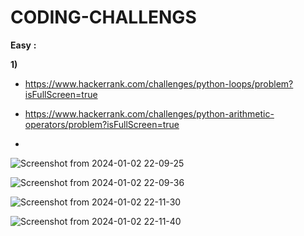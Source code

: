 # CODING-CHALLENGS

**Easy** **:**

**1)**

- https://www.hackerrank.com/challenges/python-loops/problem?isFullScreen=true
- https://www.hackerrank.com/challenges/python-arithmetic-operators/problem?isFullScreen=true

- 
![Screenshot from 2024-01-02 22-09-25](https://github.com/revanthkunche1206/CODING-CHALLENGS/assets/155340253/6775ebfc-0b6b-4e75-ad7d-384589be1eb2)

![Screenshot from 2024-01-02 22-09-36](https://github.com/revanthkunche1206/CODING-CHALLENGS/assets/155340253/4ee77d64-65d3-4c67-8d2c-2547a8168a43)

![Screenshot from 2024-01-02 22-11-30](https://github.com/revanthkunche1206/CODING-CHALLENGS/assets/155340253/44ca9b4c-087a-4a25-b221-73f72129b546)

![Screenshot from 2024-01-02 22-11-40](https://github.com/revanthkunche1206/CODING-CHALLENGS/assets/155340253/c2909017-6595-4ffd-a469-1e0c3a362acf)


